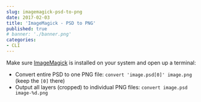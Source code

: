 ```yaml
---
slug: imagemagick-psd-to-png
date: 2017-02-03
title: 'ImageMagick - PSD to PNG'
published: true
# banner: './banner.png'
categories:
- CLI
---
```


Make sure [ImageMagick](https://www.imagemagick.org) is installed on your system and open up a terminal:

- Convert entire PSD to one PNG file: `convert 'image.psd[0]' image.png` (keep the `[0]` there)
- Output all layers (cropped) to individual PNG files: `convert image.psd image-%d.png`
